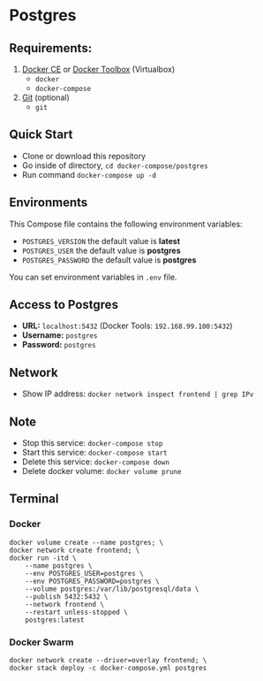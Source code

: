 # Postgres

## Requirements:
1. [Docker CE](https://download.docker.com?target=_blank) or [Docker Toolbox](https://github.com/docker/toolbox/releases/?target=_blank) (Virtualbox)
    - `docker`
    - `docker-compose`
1. [Git](https://git-scm.com/?target=_blank) (optional)
    - `git`

## Quick Start
- Clone or download this repository
- Go inside of directory, `cd docker-compose/postgres`
- Run command `docker-compose up -d`

## Environments
This Compose file contains the following environment variables:

- `POSTGRES_VERSION` the default value is **latest**
- `POSTGRES_USER` the default value is **postgres**
- `POSTGRES_PASSWORD` the default value is **postgres**

You can set environment variables in `.env` file.

## Access to Postgres
- **URL:** `localhost:5432` (Docker Tools: `192.168.99.100:5432`)
- **Username:** `postgres`
- **Password:** `postgres`

## Network
- Show IP address: `docker network inspect frontend | grep IPv`

## Note
- Stop this service: `docker-compose stop`
- Start this service: `docker-compose start`
- Delete this service: `docker-compose down`
- Delete docker volume: `docker volume prune`

## Terminal

### Docker
    docker volume create --name postgres; \
    docker network create frontend; \
    docker run -itd \
        --name postgres \
        --env POSTGRES_USER=postgres \
        --env POSTGRES_PASSWORD=postgres \
        --volume postgres:/var/lib/postgresql/data \
        --publish 5432:5432 \
        --network frontend \
        --restart unless-stopped \
        postgres:latest
        
### Docker Swarm
    docker network create --driver=overlay frontend; \
    docker stack deploy -c docker-compose.yml postgres